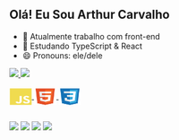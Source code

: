 ## Olá! Eu Sou Arthur Carvalho

- 🔭 Atualmente trabalho com front-end
- 🌱 Estudando TypeScript & React
- 😄 Pronouns: ele/dele


<div style="display: inline_block">
  <a href="https://github.com/arTiwnl">
  <img height="150em" src="https://github-readme-stats.vercel.app/api?username=arTiwnl&show_icons=true&theme=dark&include_all_commits=true&count_private=true"/>
  <img height="150em" src="https://github-readme-stats.vercel.app/api/top-langs/?username=arTiwnl&layout=compact&langs_count=7&theme=dark"/>
</div>

 
  <div style="display: inline_block"><br>
  <img align="center" alt="Art-Js" height="30" width="40" src="https://raw.githubusercontent.com/devicons/devicon/master/icons/javascript/javascript-plain.svg">
  <img align="center" alt="Art-HTML" height="30" width="40" src="https://raw.githubusercontent.com/devicons/devicon/master/icons/html5/html5-original.svg">
  <img align="center" alt="Art-CSS" height="30" width="40" src="https://raw.githubusercontent.com/devicons/devicon/master/icons/css3/css3-original.svg">

 

</div>

  ##
  
<div style="display: inline_block"> 
  <a href="https://instagram.com/shehatesartie" target="_blank"><img src="https://img.shields.io/badge/-Instagram-%23E4405F?style=for-the-badge&logo=instagram&logoColor=white" target="_blank"></a>
 <a href="https://discord.gg/ZbGRqCJ" target="_blank"><img src="https://img.shields.io/badge/Discord-7289DA?style=for-the-badge&logo=discord&logoColor=white" target="_blank"></a> 
  <a href = "mailto:contatocarvalhoarthur@gmail.com"><img src="https://img.shields.io/badge/-Gmail-%23333?style=for-the-badge&logo=gmail&logoColor=white" target="_blank"></a>
  <a href="https://www.linkedin.com/in/arthur-iwnl/" target="_blank"><img src="https://img.shields.io/badge/-LinkedIn-%230077B5?style=for-the-badge&logo=linkedin&logoColor=white" target="_blank"></a> 


</div>
